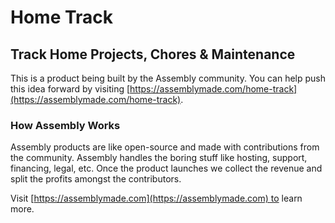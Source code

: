 # Home Track

## Track Home Projects, Chores & Maintenance

This is a product being built by the Assembly community. You can help push this idea forward by visiting [https://assemblymade.com/home-track](https://assemblymade.com/home-track).

### How Assembly Works

Assembly products are like open-source and made with contributions from the community. Assembly handles the boring stuff like hosting, support, financing, legal, etc. Once the product launches we collect the revenue and split the profits amongst the contributors.

Visit [https://assemblymade.com](https://assemblymade.com) to learn more.
